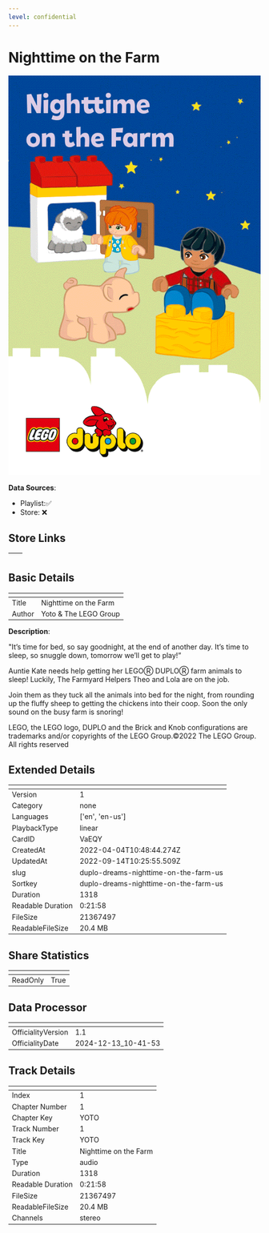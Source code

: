 ```yaml
---
level: confidential
---
```

# Nighttime on the Farm

![card_[VaEQY].png](../../img/cards/card_[VaEQY].png)

**Data Sources**: 

- Playlist:✅
- Store: ❌


## Store Links

| <!-- --> | <!-- --> |
| - | - |


## Basic Details

| <!-- --> | <!-- --> |
| - | - |
| Title | Nighttime on the Farm |
| Author | Yoto & The LEGO Group |

**Description**:

"It’s time for bed, so say goodnight, at the end of another day. It’s time to sleep, so snuggle down, tomorrow we’ll get to play!”

Auntie Kate needs help getting her LEGOⓇ DUPLOⓇ farm animals to sleep! Luckily, The Farmyard Helpers Theo and Lola are on the job. 

Join them as they tuck all the animals into bed for the night, from rounding up the fluffy sheep to getting the chickens into their coop. Soon the only sound on the busy farm is snoring!

LEGO, the LEGO logo, DUPLO and the Brick and Knob configurations are trademarks and/or copyrights of the LEGO Group.©2022 The LEGO Group. All rights reserved


## Extended Details

| <!-- --> | <!-- --> |
| - | - |
| Version | 1 |
| Category | none |
| Languages | ['en', 'en-us'] |
| PlaybackType | linear |
| CardID | VaEQY |
| CreatedAt | 2022-04-04T10:48:44.274Z |
| UpdatedAt | 2022-09-14T10:25:55.509Z |
| slug | duplo-dreams-nighttime-on-the-farm-us |
| Sortkey | duplo-dreams-nighttime-on-the-farm-us |
| Duration | 1318 |
| Readable Duration | 0:21:58 |
| FileSize | 21367497 |
| ReadableFileSize | 20.4 MB |


## Share Statistics

| <!-- --> | <!-- --> |
| - | - |
| ReadOnly | True |


## Data Processor

| <!-- --> | <!-- --> |
| - | - |
| OfficialityVersion | 1.1
| OfficialityDate | 2024-12-13_10-41-53


## Track Details

| <!-- --> | <!-- --> |
| - | - |
| Index | 1 |
| Chapter Number | 1 |
| Chapter Key | YOTO |
| Track Number | 1 |
| Track Key | YOTO |
| Title | Nighttime on the Farm |
| Type | audio |
| Duration | 1318 |
| Readable Duration | 0:21:58 |
| FileSize | 21367497 |
| ReadableFileSize | 20.4 MB |
| Channels | stereo |

